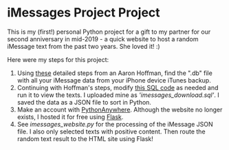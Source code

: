 # iMessages Project Project

This is my (first!) personal Python project for a gift to my partner for our second anniversary in mid-2019 - a quick website to host a random iMessage text from the past two years. She loved it! :)

Here were my steps for this project:

1. Using [these](http://aaron-hoffman.blogspot.com/2017/02/iphone-text-message-sqlite-sql-query.html) detailed steps from an Aaron Hoffman, find the ".db" file with all your iMessage data from your iPhone device iTunes backup.
2. Continuing with Hoffman's steps, modify [this SQL code](https://gist.github.com/aaronhoffman/cc7ee127f00b6b5462fa7fc742c23d4f) as needed and run it to view the texts. I uploaded mine as *'imessages_download.sql'*. I saved the data as a JSON file to sort in Python.
3. Make an account with [PythonAnywhere](www.pythonanywhere.com). Although the website no longer exists, I hosted it for free using [Flask](https://flask.palletsprojects.com/en/1.1.x/quickstart/).
4. See *imessages_website.py* for the processing of the iMessage JSON file. I also only selected texts with positive content. Then route the random text result to the HTML site using Flask!
